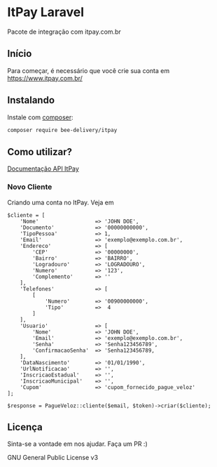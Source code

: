 # ItPay Laravel

Pacote de integração com itpay.com.br

## Início

Para começar, é necessário que você crie sua conta em https://www.itpay.com.br/

## Instalando

Instale com [composer](https://getcomposer.org/):

```bash
composer require bee-delivery/itpay
```

## Como utilizar?


[Documentação API ItPay](https://www.itpay.com.br/Help)

### Novo Cliente

Criando uma conta no ItPay. Veja em 

```
$cliente = [
    'Nome'                  => 'JOHN DOE',
    'Documento'             => '00000000000',
    'TipoPessoa'            => 1,
    'Email'                 => 'exemplo@exemplo.com.br',
    'Endereco'              => [
        'CEP'               => '00000000',
        'Bairro'            => 'BAIRRO',
        'Logradouro'        => 'LOGRADOURO',
        'Numero'            => '123',
        'Complemento'       => ''
    ],
    'Telefones'             => [
        [
            'Numero'        => '00900000000',
            'Tipo'          =>  4
        ]
    ],
    'Usuario'               => [
        'Nome'              => 'JOHN DOE',
        'Email'             => 'exemplo@exemplo.com.br',
        'Senha'             => 'Senha123456789',
        'ConfirmacaoSenha'  => 'Senha123456789,
    ],
    'DataNascimento'        => '01/01/1990',
    'UrlNotificacao'        => '',
    'InscricaoEstadual'     => '',
    'InscricaoMunicipal'    => '',
    'Cupom'                 => 'cupom_fornecido_pague_veloz'
];

$response = PagueVeloz::cliente($email, $token)->criar($cliente);
```


## Licença

Sinta-se a vontade em nos ajudar. Faça um PR :)

GNU General Public License v3
